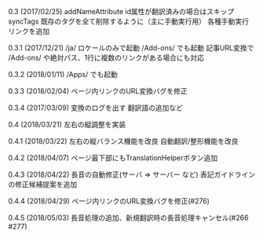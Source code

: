 
0.3 (2017/02/25)
 addNameAttribute id属性が翻訳済みの場合はスキップ
 syncTags 既存のタグを全て削除するように（主に手動実行用）
 各種手動実行リンクを追加

0.3.1 (2017/12/21)
 /ja/ ロケールのみで起動
 /Add-ons/ でも起動
 記事URL変換で /Add-ons/ や絶対パス、1行に複数のリンクがある場合にも対応

0.3.2 (2018/01/11)
 /Apps/ でも起動

0.3.3 (2018/02/04)
 ページ内リンクのURL変換バグを修正

0.3.4 (2017/03/09)
 変換のログを出す
 翻訳語の追加など

0.4 (2018/03/21)
 左右の縦調整を実装

0.4.1 (2018/03/22)
 左右の縦バランス機能を改良
 自動翻訳/整形機能を改良

0.4.2 (2018/04/07)
 ページ最下部にもTranslationHelperボタン追加

0.4.3 (2018/04/22)
 長音の自動修正(サーバ => サーバー など)
 表記ガイドラインの修正候補提案を追加
 
0.4.4 (2018/04/29)
 ページ内リンクのURL変換バグを修正(#276)

0.4.5 (2018/05/03)
 長音処理の追加、新規翻訳時の長音処理キャンセル(#266 #277)
